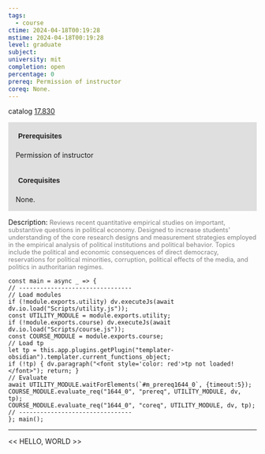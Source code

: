 ```yaml
---
tags:
  - course
ctime: 2024-04-18T00:19:28
mstime: 2024-04-18T00:19:28
level: graduate
subject: 
university: mit
completion: open
percentage: 0
prereq: Permission of instructor
coreq: None.
---
```


catalog [17.830](http://student.mit.edu/catalog/m17b.html#17.830)

<span style="display: block; padding: 15px; background-color: rgb(100, 100, 100, 0.2);"><font id="m_prereq1644_0" style="display: block; font-family: Arial, sans-serif; font-weight: bold; padding: 5px">Prerequisites</font><br><span id="prereq1644_0">Permission of instructor</span></span>
<span style="display: block; padding: 15px; background-color: rgb(100, 100, 100, 0.2);"><font id="m_coreq1644_0" style="display: block; font-family: Arial, sans-serif; font-weight: bold; padding: 5px">Corequisites</font><br><span id="coreq1644_0">None.</span></span>

<font style="">Description:</font>
<font style="color: grey; font-size: 0.8rem;">Reviews recent quantitative empirical studies on important, substantive questions in political economy. Designed to increase students' understanding of the core research designs and measurement strategies employed in the empirical analysis of political institutions and political behavior. Topics include the political and economic consequences of direct democracy, reservations for political minorities, corruption, political effects of the media, and politics in authoritarian regimes.</font>

```dataviewjs
const main = async _ => {
// --------------------------------
// Load modules
if (!module.exports.utility) dv.executeJs(await dv.io.load("Scripts/utility.js"));
const UTILITY_MODULE = module.exports.utility;
if (!module.exports.course) dv.executeJs(await dv.io.load("Scripts/course.js"));
const COURSE_MODULE = module.exports.course;
// Load tp
let tp = this.app.plugins.getPlugin("templater-obsidian").templater.current_functions_object;
if (!tp) { dv.paragraph("<font style='color: red'>tp not loaded!</font>"); return; }
// Evaluate
await UTILITY_MODULE.waitForElements(`#m_prereq1644_0`, {timeout:5});
COURSE_MODULE.evaluate_req("1644_0", "prereq", UTILITY_MODULE, dv, tp);
COURSE_MODULE.evaluate_req("1644_0", "coreq", UTILITY_MODULE, dv, tp);
// --------------------------------
}; main();
```

---

<< HELLO, WORLD >>
